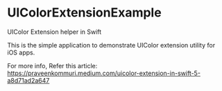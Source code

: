 # UIColorExtensionExample
 UIColor Extension helper in Swift

This is the simple application to demonstrate UIColor extension utility for iOS apps.

For more info, Refer this article: https://praveenkommuri.medium.com/uicolor-extension-in-swift-5-a8d71ad2a647
